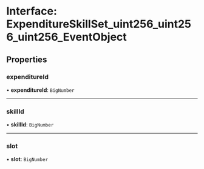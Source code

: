 # Interface: ExpenditureSkillSet\_uint256\_uint256\_uint256\_EventObject

## Properties

### expenditureId

• **expenditureId**: `BigNumber`

___

### skillId

• **skillId**: `BigNumber`

___

### slot

• **slot**: `BigNumber`
